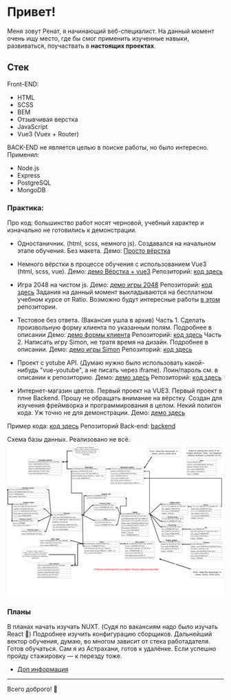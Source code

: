 # Привет!
Меня зовут Ренат, я начинающий веб-специалист. На данный момент очень ищу место, где бы смог применить изученные навыки, развиваться, поучаствать в __настоящих проектах__.

## Стек
Front-END:

* HTML
* SCSS
* BEM
* Отзывчивая верстка
* JavaScript
* Vue3 (Vuex + Router)


BACK-END не является целью в поиске работы, но было интересно. Применял:

* Node.js
* Express
* PostgreSQL
* MongoDB

### Практика: 
Про код: большинство работ носят черновой, учебный характер и изначально не готовились к демонстрации.
*	Одностаничник. (html, scss, немного js). Создавался на начальном этапе обучения. Без макета.
Демо: [Просто вёрстка](https://rti30.github.io/cafeOld/)
*	Немного вёрстки в процессе обучения с использованием Vue3 (html, scss, vue). 
Демо: [демо Вёрстка + vue3](https://rti30.github.io/knife-demo/)
Репозиторий: [код здесь](https://github.com/rti30/Knife/)

*	Игра 2048 на чистом js. 
Демо: [демо игры 2048](https://module2-demo.vercel.app/)
Репозиторий: [код здесь](https://github.com/rti30/rat/tree/main/m2)
Задания на данный момент выкладываются на бесплатном учебном курсе от Ratio. Возможно будут интересные работы [в этом](https://github.com/rti30/rat) репозитории.

*	Тестовое без ответа. (Вакансия ушла в архив) 
Часть 1. Сделать произвольную форму клиента по указанным полям. Подробнее в описании
Демо: [демо формы клиента]( https://rti30.github.io/demo-med-part1/)
Репозиторий: [код здесь](https://github.com/rti30/task-med/tree/main/part1)
Часть 2. Написать игру Simon, не тратя время на дизайн. Подробнее в описании.
Демо: [демо игры Simon](https://rti30.github.io/demo-med-part2/)
Репозиторий: [код здесь](https://github.com/rti30/task-med/tree/main/part2)

*	Проект с yotube API. (Думаю нужно было использовать какой-нибудь "vue-youtube", а не писать через iframe). Лоин/пароль см. в описании к репозиторию. 
Демо: [демо здесь](https://rti30.github.io/test-task-1-demo/)
Репозиторий: [код здесь](https://github.com/rti30/task-test-1)


*	Интернет-магазин цветов. Первый проект на VUE3. Первый проект в плне Backend. Прошу не обращать внимание на вёрстку. Создан для изучения фреймворка и программирования в целом. Некий полигон кода. Уж точно не для демонстрации. 
Демо: [демо здесь](https://flowerfront.herokuapp.com/)

Пример кода:  [код здесь](https://github.com/rti30/flower-front.git)
Репозиторий Back-end: [backend](https://github.com/rti30/flower-back)


Схема базы данных. Реализовано не всё. 
![](Диаграмма.png)

### Планы

В планах начать изучать NUXT.  (Судя по вакансиям надо было изучать React 🌝) Подробнее изучить конфигурацию сборщиков. Дальнейший вектор обучения, думаю, во многом зависит от стека работадателя. Готов обучаться.
Сам я из Астрахани, готов к удалёнке. Если успешно пройду стажировку — к перезду тоже.
* [Доп информация](https://drive.google.com/file/d/1ygGz3bWQ4RM8TkQSs6tfbMhprEcWtBRY/view?usp=sharing)
---
Всего доброго! 👋
